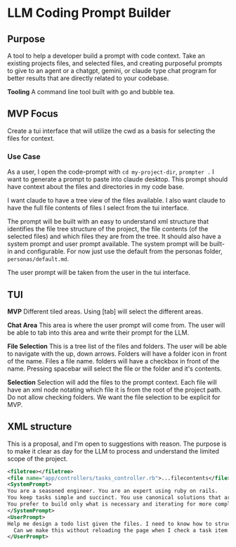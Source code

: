 # LLM Coding Prompt Builder

## Purpose

A tool to help a developer build a prompt with code context.
Take an existing projects files, and selected files, and creating
purposeful prompts to give to an agent or a chatgpt, gemini, or claude type
chat program for better results that are directly related to your codebase.

**Tooling**
A command line tool built with go and bubble tea.

## MVP Focus

Create a tui interface that will utilize the cwd as a basis for selecting the 
files for context.

### Use Case

As a user, I open the code-prompt with `cd my-project-dir`, `prompter .`
I want to generate a prompt to paste into claude desktop. This prompt 
should have context about the files and directories in my code base.

I want claude to have a tree view of the files available. I also want 
claude to have the full file contents of files I select from the tui interface.

The prompt will be built with an easy to understand xml structure that identifies
the file tree structure of the project, the file contents (of the selected files) 
and which files they are from the tree. It should also have a system prompt and user prompt available. The system prompt will be built-in and configurable. For now just use the default from the personas folder, `personas/default.md`.

The user prompt will be taken from the user in the tui interface.

## TUI

**MVP**
Different tiled areas. Using [tab] will select the different areas.

**Chat Area**
This area is where the user prompt will come from. The user will be able to tab into this area and write their prompt for the LLM.

**File Selection**
This is a tree list of the files and folders.
The user will be able to navigate with the up, down arrows.
Folders will have a folder icon in front of the name. Files a file name. folders will have a checkbox in front of the name. 
Pressing spacebar will select the file or the folder and it's contents.

**Selection**
Selection will add the files to the prompt context. Each file will have an xml node notating which file it is from the root of the project path.
Do not allow checking folders. We want the file selection to be explicit for MVP.

## XML structure

This is a proposal, and I'm open to suggestions with reason. The purpose is to make it clear as day for the LLM to process and understand the limited scope of the project.

```xml
<filetree></filetree>
<file name="app/controllers/tasks_controller.rb">...filecontents</file>
<SystemPrompt>
You are a seasoned engineer. You are an expert using ruby on rails. 
You keep tasks simple and succinct. You use canonical solutions that are easy to understand.
You prefer to build only what is necessary and iterating for more complex solutions.
</SystemPrompt>
<UserPrompt>
Help me design a todo list given the files. I need to know how to structure it.
  Can we make this without reloading the page when I check a task item as completed?
</UserPrompt>
```
